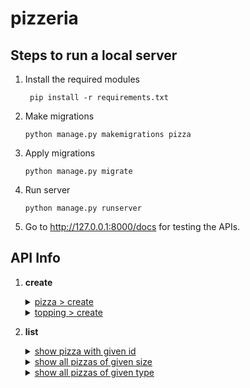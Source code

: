 # pizzeria

## Steps to run a local server

1. Install the required modules
   ```shell
    pip install -r requirements.txt
    ```
2. Make migrations
    ```shell
    python manage.py makemigrations pizza
    ```
3. Apply migrations
    ```shell
    python manage.py migrate
    ```
4. Run server
    ```shell
    python manage.py runserver
    ```
5. Go to http://127.0.0.1:8000/docs for testing the APIs.


## API Info

1. **create**
    <details><summary><ins>pizza > create</ins></summary>
    
    - POST `/api/create/pizza/`
    
        | Parameter  | Description |
        | ------------- | ------------- |
        | `pizza_type` **(required)** | Type of pizza (*i.e.* regular or square)  |
        | `pizza_size` **(required)** | Size of pizza (*e.g.* small, medium, large, etc.)  |
        | `topping` **(required)**    | Topping on the pizza (*e.g.* tomato, onion, cheese, corn, etc.)|
    
    - **Example**
        ```shell
        # Load the schema document
        coreapi get http://127.0.0.1:8000/docs/
        
        # Interact with the API endpoint
        coreapi action create pizza create -p pizza_type="Regular" -p pizza_size="Large" -p topping='["Tomato","Cheese"]'
        ```
    
    - **Result**
        ```json
        {
            "id": 5,
            "pizza_type": "Regular",
            "pizza_size": "Large",
            "topping": [
            "Cheese",
            "Tomato"
            ]
        }
        ```
    </details>

    <details><summary><ins>topping > create</ins></summary>
    
    - POST `/api/create/topping/`
    
        | Parameter  | Description |
        | ------------- | ------------- |
        | `topping` **(required)**    | Topping on the pizza (*e.g.* tomato, onion, cheese, corn, etc.)|
        
    - **Example**
        ```shell
        # Load the schema document
        coreapi get http://127.0.0.1:8000/docs/
        
        # Interact with the API endpoint
        coreapi action create topping create -p topping="Mushroom"
        ```
    - **Result**
        ```json
        {
            "topping": "Mushroom"
        }
        ```
    
    </details>

2. **list**
    <details><summary><ins>show pizza with given id</ins></summary>
    
    - GET `/api/list/{id}/`
    
        | Parameter  | Description |
        | ------------- | ------------- |
        | `id` **(required)** | Pizza ID  |
    
    - **Example**
        ```json

        ```
    
    - **Result**
        ```json

        ```
    </details>

    <details><summary><ins>show all pizzas of given size</ins></summary>
    
    - GET `/api/list/{size}/`
    
        | Parameter  | Description |
        | ------------- | ------------- |
        | `size` **(required)**    | Size of pizza |
    
    - **Example**
    ```shell
    # Load the schema document
    coreapi get http://127.0.0.1:8000/docs/
    
    # Interact with the API endpoint
    coreapi action list read_0 -p type="Regular"
    ```
    - <details><summary>Result</summary>
      
        ```json
        [
            {
                "id": 2,
                "pizza_type": "Regular",
                "pizza_size": "Extra large",
                "topping": [
                    "Onion"
                ]
            },
            {
                "id": 3,
                "pizza_type": "Regular",
                "pizza_size": "Large",
                "topping": [
                    "Onion",
                    "Tomato"
                ]
            }
        ]
        ```
    </details>
    </details>

    <details><summary><ins>show all pizzas of given type</ins></summary>
    
    - GET `/api/list/{type}/`
    
        | Parameter  | Description |
        | ------------- | ------------- |
        | `type` **(required)**    | Size of pizza |
    
    - **Example**
        ```shell
        # Load the schema document
        coreapi get http://127.0.0.1:8000/docs/
        
        # Interact with the API endpoint
        coreapi action list read_0 -p type="Regular"
        ```
    - <details>
        <summary>Result</summary>
    
        ```json
        [
            {
                "id": 2,
                "pizza_type": "Regular",
                "pizza_size": "Extra large",
                "topping": [
                    "Onion"
                ]
            },
            {
                "id": 3,
                "pizza_type": "Regular",
                "pizza_size": "Large",
                "topping": [
                    "Onion",
                    "Tomato"
                ]
            }
        ]
        ```
    </details>
    </details>